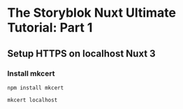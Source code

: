# The Storyblok Nuxt Ultimate Tutorial: Part 1

## Setup HTTPS on localhost Nuxt 3

### Install mkcert

```
npm install mkcert
```

```
mkcert localhost
```
